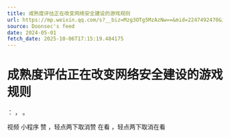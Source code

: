```yaml
---
title: 成熟度评估正在改变网络安全建设的游戏规则
url: https://mp.weixin.qq.com/s?__biz=Mzg3OTg5MzAzNw==&mid=2247492470&idx=1&sn=da5fe90a37587e73ca2a8381dfb97fc0
source: Doonsec's feed
date: 2024-05-01
fetch_date: 2025-10-06T17:15:19.484175
---
```


# 成熟度评估正在改变网络安全建设的游戏规则

：
，
。

视频
小程序
赞
，轻点两下取消赞
在看
，轻点两下取消在看